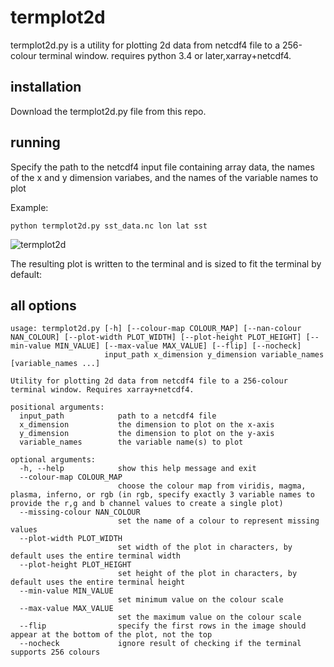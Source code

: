 # termplot2d

termplot2d.py is a utility for plotting 2d data from netcdf4 file to a 256-colour terminal window. requires python 3.4 or later,xarray+netcdf4.

## installation

Download the termplot2d.py file from this repo.

## running

Specify the path to the netcdf4 input file containing array data, the names of the x and y dimension variabes, and the names of the variable names to plot

Example:

```
python termplot2d.py sst_data.nc lon lat sst
```

![termplot2d](https://user-images.githubusercontent.com/58978249/121785364-53c4fa00-cbb1-11eb-9a00-7c5241011e42.png)


The resulting plot is written to the terminal and is sized to fit the terminal by default:

## all options

```
usage: termplot2d.py [-h] [--colour-map COLOUR_MAP] [--nan-colour NAN_COLOUR] [--plot-width PLOT_WIDTH] [--plot-height PLOT_HEIGHT] [--min-value MIN_VALUE] [--max-value MAX_VALUE] [--flip] [--nocheck]
                     input_path x_dimension y_dimension variable_names [variable_names ...]

Utility for plotting 2d data from netcdf4 file to a 256-colour terminal window. Requires xarray+netcdf4.

positional arguments:
  input_path            path to a netcdf4 file
  x_dimension           the dimension to plot on the x-axis
  y_dimension           the dimension to plot on the y-axis
  variable_names        the variable name(s) to plot

optional arguments:
  -h, --help            show this help message and exit
  --colour-map COLOUR_MAP
                        choose the colour map from viridis, magma, plasma, inferno, or rgb (in rgb, specify exactly 3 variable names to provide the r,g and b channel values to create a single plot)
  --missing-colour NAN_COLOUR
                        set the name of a colour to represent missing values
  --plot-width PLOT_WIDTH
                        set width of the plot in characters, by default uses the entire terminal width
  --plot-height PLOT_HEIGHT
                        set height of the plot in characters, by default uses the entire terminal height
  --min-value MIN_VALUE
                        set minimum value on the colour scale
  --max-value MAX_VALUE
                        set the maximum value on the colour scale
  --flip                specify the first rows in the image should appear at the bottom of the plot, not the top
  --nocheck             ignore result of checking if the terminal supports 256 colours
```
